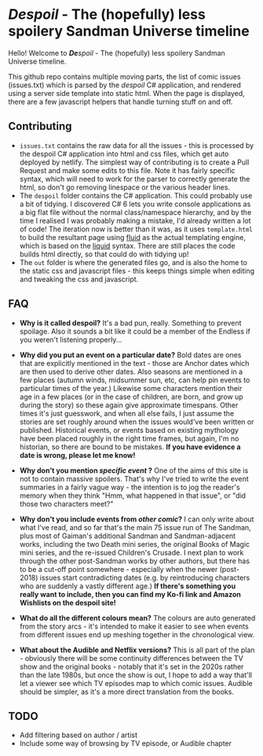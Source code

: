 # _**De**spoil_ - The (hopefully) less spoilery Sandman Universe timeline 

Hello!  Welcome to _**De**spoil_ - The (hopefully) less spoilery Sandman Universe timeline.

This github repo contains multiple moving parts, the list of comic issues (issues.txt) which is parsed by the _despoil_ C# application, and rendered using a server side template into static html.  When the page is displayed, there are a few javascript helpers that handle turning stuff on and off.

## Contributing

* `issues.txt` contains the raw data for all the issues - this is processed by the despoil C# application into html and css files, which get auto deployed by netlify.  The simplest way of contributing is to create a Pull Request and make some edits to this file.   Note it has fairly specific syntax, which will need to work for the parser to correctly generate the html, so don't go removing linespace or the various header lines.
* The `despoil` folder contains the C# application.  This could probably use a bit of tidying.   I discovered C# 6 lets you write console applications as a big flat file without the normal class/namespace hierarchy, and by the time I realised I was probably making a mistake, I'd already written a lot of code!   The iteration now is better than it was, as it uses `template.html` to build the resultant page using [fluid](https://github.com/sebastienros/fluid) as the actual templating engine, which is based on the [liquid](https://shopify.github.io/liquid/) syntax.   There are still places the code builds html directly, so that could do with tidying up!
* The `out` folder is where the generated files go, and is also the home to the static css and javascript files - this keeps things simple when editing and tweaking the css and javascript.

## FAQ

* **Why is it called despoil?** It's a bad pun, really.  Something to prevent spoilage.  Also it sounds a bit like it could be a member of the Endless if you weren't listening properly...

* **Why did you put an event on a particular date?**  Bold dates are ones that are explicitly mentioned in the text - those are Anchor dates which are then used to derive other dates.   Also seasons are mentioned in a few places (autumn winds, midsummer sun, etc, can help pin events to particular times of the year.)  Likewise some characters mention their age in a few places (or in the case of children, are born, and grow up during the story) so these again give approximate timespans.   Other times it's just guesswork, and when all else fails, I just assume the stories are set roughly around when the issues would've been written or published.   Historical events, or events based on existing mythology have been placed roughly in the right time frames, but again, I'm no historian, so there are bound to be mistakes. **If you have evidence a date is wrong, please let me know!**

* **Why don't you mention _specific event_ ?**  One of the aims of this site is not to contain massive spoilers.   That's why I've tried to write the event summaries in a fairly vague way - the intention is to jog the reader's memory when they think "Hmm, what happened in that issue", or "did those two characters meet?"

* **Why don't you include events from _other comic_?**  I can only write about what I've read, and so far that's the main 75 issue run of The Sandman, plus most of Gaiman's additional Sandman and Sandman-adjacent works, including the two Death mini series, the original Books of Magic mini series, and the re-issued Children's Crusade.  I next plan to work through the other post-Sandman works by other authors, but there has to be a cut-off point somewhere - especially when the newer (post-2018) issues start contradicting dates (e.g. by reintroducing characters who are suddenly a vastly different age.)   **If there's something you really want to include, then you can find my Ko-fi link and Amazon Wishlists on the despoil site!**

* **What do all the different colours mean?**  The colours are auto generated from the story arcs - it's intended to make it easier to see when events from different issues end up meshing together in the chronological view.

* **What about the Audible and Netflix versions?**  This is all part of the plan - obviously there will be some continuity differences between the TV show and the original books - notably that it's set in the 2020s rather than the late 1980s, but once the show is out, I hope to add a way that'll let a viewer see which TV episodes map to which comic issues.  Audible should be simpler, as it's a more direct translation from the books.

## TODO

* Add filtering based on author / artist
* Include some way of browsing by TV episode, or Audible chapter
